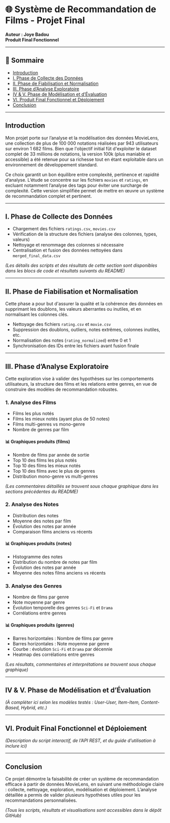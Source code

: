 # 🌐 Système de Recommandation de Films - Projet Final

**Auteur : Joye Badou**  
**Produit Final Fonctionnel**

---

## 📑 Sommaire

- [Introduction](#introduction)
- [I. Phase de Collecte des Données](#i-phase-de-collecte-des-données)
- [II. Phase de Fiabilisation et Normalisation](#ii-phase-de-fiabilisation-et-normalisation)
- [III. Phase d’Analyse Exploratoire](#iii-phase-danalyse-exploratoire)
- [IV & V. Phase de Modélisation et d’Évaluation](#iv--v-phase-de-modélisation-et-dévaluation)
- [VI. Produit Final Fonctionnel et Déploiement](#vi-produit-final-fonctionnel-et-déploiement)
- [Conclusion](#conclusion)

---

## Introduction

Mon projet porte sur l’analyse et la modélisation des données MovieLens, une collection de plus de 100 000 notations réalisées par 943 utilisateurs sur environ 1 682 films. Bien que l'objectif initial fût d'exploiter le dataset complet de 33 millions de notations, la version 100k (plus maniable et accessible) a été retenue pour sa richesse tout en étant exploitable dans un environnement de développement standard.

Ce choix garantit un bon équilibre entre complexité, pertinence et rapidité d’analyse. L’étude se concentre sur les fichiers `movies` et `ratings`, en excluant notamment l’analyse des tags pour éviter une surcharge de complexité. Cette version simplifiée permet de mettre en œuvre un système de recommandation complet et pertinent.

---

## I. Phase de Collecte des Données

- Chargement des fichiers `ratings.csv`, `movies.csv`
- Vérification de la structure des fichiers (analyse des colonnes, types, valeurs)
- Nettoyage et renommage des colonnes si nécessaire
- Centralisation et fusion des données nettoyées dans `merged_final_data.csv`

_(Les détails des scripts et des résultats de cette section sont disponibles dans les blocs de code et résultats suivants du README)_

---

## II. Phase de Fiabilisation et Normalisation

Cette phase a pour but d'assurer la qualité et la cohérence des données en supprimant les doublons, les valeurs aberrantes ou inutiles, et en normalisant les colonnes clés.

- Nettoyage des fichiers `rating.csv` et `movie.csv`
- Suppression des doublons, outliers, notes extrêmes, colonnes inutiles, etc.
- Normalisation des notes (`rating_normalized`) entre 0 et 1
- Synchronisation des IDs entre les fichiers avant fusion finale

---

## III. Phase d’Analyse Exploratoire

Cette exploration vise à valider des hypothèses sur les comportements utilisateurs, la structure des films et les relations entre genres, en vue de construire des modèles de recommandation robustes.

### 1. Analyse des Films
- Films les plus notés
- Films les mieux notés (ayant plus de 50 notes)
- Films multi-genres vs mono-genre
- Nombre de genres par film

#### 📊 Graphiques produits (films)
- Nombre de films par année de sortie  
- Top 10 des films les plus notés  
- Top 10 des films les mieux notés  
- Top 10 des films avec le plus de genres  
- Distribution mono-genre vs multi-genres

_(Les commentaires détaillés se trouvent sous chaque graphique dans les sections précédentes du README)_

### 2. Analyse des Notes
- Distribution des notes  
- Moyenne des notes par film  
- Évolution des notes par année  
- Comparaison films anciens vs récents

#### 📊 Graphiques produits (notes)
- Histogramme des notes  
- Distribution du nombre de notes par film  
- Évolution des notes par année  
- Moyenne des notes films anciens vs récents

### 3. Analyse des Genres
- Nombre de films par genre  
- Note moyenne par genre  
- Évolution temporelle des genres `Sci-Fi` et `Drama`  
- Corrélations entre genres

#### 📊 Graphiques produits (genres)
- Barres horizontales : Nombre de films par genre  
- Barres horizontales : Note moyenne par genre  
- Courbe : évolution `Sci-Fi` et `Drama` par décennie  
- Heatmap des corrélations entre genres

_(Les résultats, commentaires et interprétations se trouvent sous chaque graphique)_

---

## IV & V. Phase de Modélisation et d’Évaluation

*(À compléter ici selon les modèles testés : User-User, Item-Item, Content-Based, Hybrid, etc.)*

---

## VI. Produit Final Fonctionnel et Déploiement

*(Description du script interactif, de l’API REST, et du guide d’utilisation à inclure ici)*

---

## Conclusion

Ce projet démontre la faisabilité de créer un système de recommandation efficace à partir de données MovieLens, en suivant une méthodologie claire : collecte, nettoyage, exploration, modélisation et déploiement. L’analyse détaillée a permis de valider plusieurs hypothèses utiles pour les recommandations personnalisées.

_(Tous les scripts, résultats et visualisations sont accessibles dans le dépôt GitHub)_
